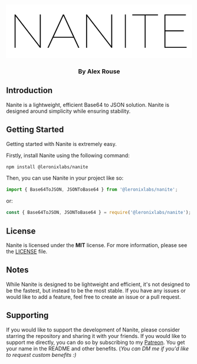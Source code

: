 <div align="center">
    <img src="./docs/Assets/logo.png"  alt="Nanite"/>
    <h3>By Alex Rouse</h3>
</div>

## Introduction
Nanite is a lightweight, efficient Base64 to JSON solution. Nanite is designed around simplicity while ensuring stability.

## Getting Started
Getting started with Nanite is extremely easy.

Firstly, install Nanite using the following command:
```bash
npm install @leronixlabs/nanite
```

Then, you can use Nanite in your project like so:
```typescript
import { Base64ToJSON, JSONToBase64 } from '@leronixlabs/nanite';
```
or:
```javascript
const { Base64ToJSON, JSONToBase64 } = require('@leronixlabs/nanite');
```


## License
Nanite is licensed under the **MIT** license. For more information, please see the [LICENSE](./LICENSE) file.

## Notes
While Nanite is designed to be lightweight and efficient, it's not designed to be the fastest, but instead to be the most stable. If you have any issues or would like to add a feature, feel free to create an issue or a pull request.

## Supporting
If you would like to support the development of Nanite, please consider starring the repository and sharing it with your friends. If you would like to support me directly, you can do so by subscribing to my [Patreon](https://patreon.com/user?u=95671657). You get your name in the README and other benefits. (*You can DM me if you'd like to request custom benefits :)*
